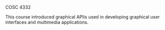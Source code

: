 COSC 4332

This course introduced graphical APIis used in developing graphical user interfaces and multimedia applications.
